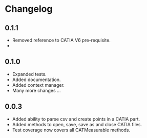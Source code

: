 # Changelog

## 0.1.1

* Removed reference to CATIA V6 pre-requisite.
* 

## 0.1.0

* Expanded tests.
* Added documentation.
* Added context manager.
* Many more changes ...

## 0.0.3

* Added ability to parse csv and create points in a CATIA part.
* Added methods to open, save, save as and close CATIA files.
* Test coverage now covers all CATMeasurable methods.

